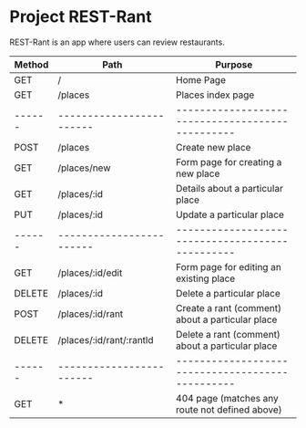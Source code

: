 # Project REST-Rant

REST-Rant is an app where users can review restaurants.

|Method|Path                    |Purpose                                         |
|------|------------------------|------------------------------------------------|
|GET   |/                       |Home Page                                       |
|GET   |/places                 |Places index page                               |
|------|------------------------|------------------------------------------------|
|POST  |/places                 |Create new place                                |
|GET   |/places/new             |Form page for creating a new place              |
|GET   |/places/:id             |Details about a particular place                |
|PUT   |/places/:id             |Update a particular place                       |
|------|------------------------|------------------------------------------------|
|GET   |/places/:id/edit        |Form page for editing an existing place         |
|DELETE|/places/:id             |Delete a particular place                       |
|POST  |/places/:id/rant        |Create a rant (comment) about a particular place|
|DELETE|/places/:id/rant/:rantld|Delete a rant (comment) about a particular place|
|------|------------------------|------------------------------------------------|
|GET   | *                      |404 page (matches any route not defined above)  |